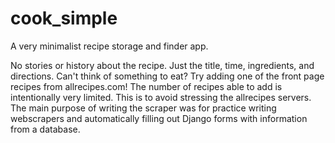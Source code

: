 # cook_simple
A very minimalist recipe storage and finder app.

No stories or history about the recipe. Just the title, time, ingredients, and directions.
Can't think of something to eat? Try adding one of the front page recipes from allrecipes.com!
The number of recipes able to add is intentionally very limited. This is to avoid stressing the allrecipes servers. The main purpose of writing the scraper was for practice writing webscrapers and automatically filling out Django forms with information from a database.
